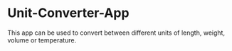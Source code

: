 # Unit-Converter-App
 This app can be used to convert between different units of length, weight, volume or temperature.
